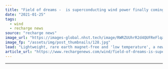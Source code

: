 ```yaml
---
title: "Field of dreams -  is superconducting wind power finally coming of age?"
date: "2021-01-25"
tags: 
  - wind
  - recharge news
source: "recharge news"
image_url: "https://images-global.nhst.tech/image/RWRZUUhrR2d4QUFReFlqaG9RUmNRallKQ3pGTFBZR2Y5c0M0UUxkajdlbz0=/nhst/binary/1d9c40b7baf50441ab4e5743fb7044f4"
image_fp: "/assets/img/post_thumbnails/128.jpg"
lead: "Lightweight, rare earth magnet-free and 'low temperature', a new generator from GE using hospital MRI technology could carve a further 10% out of the offshore sector's cost of energy, writes Darius Snieckus"
article_url: "https://www.rechargenews.com/wind/field-of-dreams-is-superconducting-wind-power-finally-coming-of-age-/2-1-950257"
---
```


---
